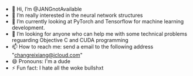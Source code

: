- 👋 Hi, I’m @JANGnotAvailable
- 👀 I’m really interested in the neural network structures
- 🌱 I’m currently looking at PyTorch and Tensorflow for machine learning development.
- 💞️ I’m looking for anyone who can help me with some technical problems reguarding Objective C and CUDA programming
- 📫 How to reach me: send a email to the following address "changreixiang@icloud.com"
- 😄 Pronouns: I'm a dude
- ⚡ Fun fact: I hate all the woke bullshxt

<!---
JANGnotAvailable/JANGnotAvailable is a ✨ special ✨ repository because its `README.md` (this file) appears on your GitHub profile.
You can click the Preview link to take a look at your changes.
--->
